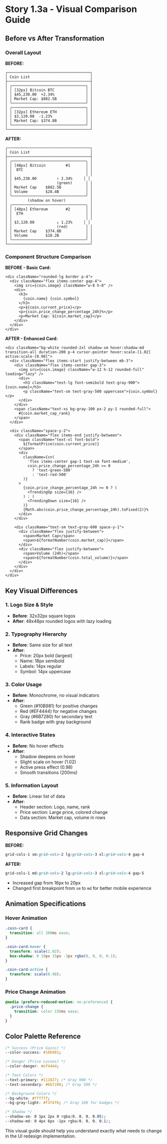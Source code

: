 # Story 1.3a - Visual Comparison Guide

## Before vs After Transformation

### Overall Layout

**BEFORE:**

```
┌─────────────────────────────────────┐
│ Coin List                           │
├─────────────────────────────────────┤
│ ┌─────────────────────────────────┐ │
│ │ [32px] Bitcoin BTC              │ │
│ │ $45,230.00  +2.34%              │ │
│ │ Market Cap: $882.5B             │ │
│ └─────────────────────────────────┘ │
│ ┌─────────────────────────────────┐ │
│ │ [32px] Ethereum ETH             │ │
│ │ $3,120.00  -1.23%               │ │
│ │ Market Cap: $374.8B             │ │
│ └─────────────────────────────────┘ │
└─────────────────────────────────────┘
```

**AFTER:**

```
┌─────────────────────────────────────┐
│ Coin List                           │
├─────────────────────────────────────┤
│ ╭─────────────────────────────────╮ │
│ │ [48px] Bitcoin         #1       │ │
│ │  BTC                            │ │
│ │                                 │ │
│ │ $45,230.00         ↑ 2.34%     │ │
│ │                    (green)      │ │
│ │ Market Cap    $882.5B           │ │
│ │ Volume        $28.4B            │ │
│ ╰─────────────────────────────────╯ │
│         (shadow on hover)           │
│ ╭─────────────────────────────────╮ │
│ │ [48px] Ethereum        #2       │ │
│ │  ETH                            │ │
│ │                                 │ │
│ │ $3,120.00          ↓ 1.23%     │ │
│ │                    (red)        │ │
│ │ Market Cap    $374.8B           │ │
│ │ Volume        $18.2B            │ │
│ ╰─────────────────────────────────╯ │
└─────────────────────────────────────┘
```

### Component Structure Comparison

**BEFORE - Basic Card:**

```tsx
<div className="rounded-lg border p-4">
  <div className="flex items-center gap-4">
    <img src={coin.image} className="w-8 h-8" />
    <div>
      <h3>
        {coin.name} {coin.symbol}
      </h3>
      <p>${coin.current_price}</p>
      <p>{coin.price_change_percentage_24h}%</p>
      <p>Market Cap: ${coin.market_cap}</p>
    </div>
  </div>
</div>
```

**AFTER - Enhanced Card:**

```tsx
<div className="bg-white rounded-2xl shadow-sm hover:shadow-md transition-all duration-200 p-4 cursor-pointer hover:scale-[1.02] active:scale-[0.98]">
  <div className="flex items-start justify-between mb-3">
    <div className="flex items-center gap-3">
      <img src={coin.image} className="w-12 h-12 rounded-full" loading="lazy" />
      <div>
        <h3 className="text-lg font-semibold text-gray-900">{coin.name}</h3>
        <p className="text-sm text-gray-500 uppercase">{coin.symbol}</p>
      </div>
    </div>
    <span className="text-xs bg-gray-100 px-2 py-1 rounded-full">
      #{coin.market_cap_rank}
    </span>
  </div>

  <div className="space-y-2">
    <div className="flex items-end justify-between">
      <span className="text-xl font-bold">
        ${formatPrice(coin.current_price)}
      </span>
      <div
        className={cn(
          'flex items-center gap-1 text-sm font-medium',
          coin.price_change_percentage_24h >= 0
            ? 'text-green-500'
            : 'text-red-500'
        )}
      >
        {coin.price_change_percentage_24h >= 0 ? (
          <TrendingUp size={16} />
        ) : (
          <TrendingDown size={16} />
        )}
        {Math.abs(coin.price_change_percentage_24h).toFixed(2)}%
      </div>
    </div>

    <div className="text-sm text-gray-600 space-y-1">
      <div className="flex justify-between">
        <span>Market Cap</span>
        <span>${formatNumber(coin.market_cap)}</span>
      </div>
      <div className="flex justify-between">
        <span>Volume (24h)</span>
        <span>${formatNumber(coin.total_volume)}</span>
      </div>
    </div>
  </div>
</div>
```

## Key Visual Differences

### 1. Logo Size & Style

- **Before**: 32x32px square logos
- **After**: 48x48px rounded logos with lazy loading

### 2. Typography Hierarchy

- **Before**: Same size for all text
- **After**:
  - Price: 20px bold (largest)
  - Name: 18px semibold
  - Labels: 14px regular
  - Symbol: 14px uppercase

### 3. Color Usage

- **Before**: Monochrome, no visual indicators
- **After**:
  - Green (#10B981) for positive changes
  - Red (#EF4444) for negative changes
  - Gray (#6B7280) for secondary text
  - Rank badge with gray background

### 4. Interactive States

- **Before**: No hover effects
- **After**:
  - Shadow deepens on hover
  - Slight scale on hover (1.02)
  - Active press effect (0.98)
  - Smooth transitions (200ms)

### 5. Information Layout

- **Before**: Linear list of data
- **After**:
  - Header section: Logo, name, rank
  - Price section: Large price, colored change
  - Data section: Market cap, volume in rows

## Responsive Grid Changes

**BEFORE:**

```css
grid-cols-1 sm:grid-cols-2 lg:grid-cols-3 xl:grid-cols-4 gap-4
```

**AFTER:**

```css
grid-cols-1 md:grid-cols-2 lg:grid-cols-3 xl:grid-cols-4 gap-5
```

- Increased gap from 16px to 20px
- Changed first breakpoint from `sm` to `md` for better mobile experience

## Animation Specifications

### Hover Animation

```css
.coin-card {
  transition: all 200ms ease;
}

.coin-card:hover {
  transform: scale(1.02);
  box-shadow: 0 10px 15px -3px rgba(0, 0, 0, 0.1);
}

.coin-card:active {
  transform: scale(0.98);
}
```

### Price Change Animation

```css
@media (prefers-reduced-motion: no-preference) {
  .price-change {
    transition: color 150ms ease;
  }
}
```

## Color Palette Reference

```css
/* Success (Price Gains) */
--color-success: #10b981;

/* Danger (Price Losses) */
--color-danger: #ef4444;

/* Text Colors */
--text-primary: #111827; /* Gray 900 */
--text-secondary: #6b7280; /* Gray 500 */

/* Background Colors */
--bg-white: #ffffff;
--bg-gray-light: #f3f4f6; /* Gray 100 for badges */

/* Shadow */
--shadow-sm: 0 1px 2px 0 rgba(0, 0, 0, 0.05);
--shadow-md: 0 4px 6px -1px rgba(0, 0, 0, 0.1);
```

This visual guide should help you understand exactly what needs to change in the UI redesign implementation.
